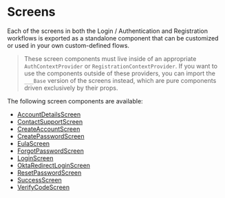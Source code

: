 # Screens

Each of the screens in both the Login / Authentication  and Registration workflows is exported as a standalone component that can be customized or used in your own custom-defined flows.

> These screen components must live inside of an appropriate `AuthContextProvider` or `RegistrationContextProvider`. If you want to use the components outside of these providers, you can import the `___Base` version of the screens instead, which are pure components driven exclusively by their props.

The following screen components are available:

- [AccountDetailsScreen](./account-details.md)
- [ContactSupportScreen](./contact.md)
- [CreateAccountScreen](./create-account.md)
- [CreatePasswordScreen](./create-password.md)
- [EulaScreen](./eula.md)
- [ForgotPasswordScreen](./forgot-password.md)
- [LoginScreen](./login.md)
- [OktaRedirectLoginScreen](./okta-login.md)
- [ResetPasswordScreen](./reset-password.md)
- [SuccessScreen](./success.md)
- [VerifyCodeScreen](./verify-code.md)